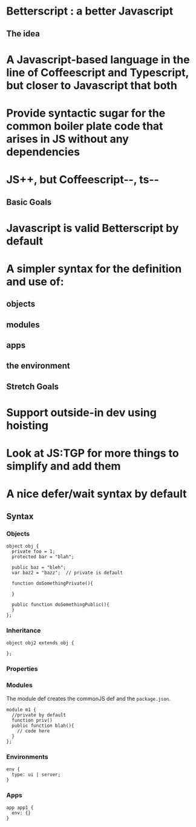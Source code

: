 Betterscript : a better Javascript
==================================

The idea
--------

# A Javascript-based language in the line of Coffeescript and Typescript, but closer to Javascript that both
# Provide syntactic sugar for the common boiler plate code that arises in JS without any dependencies
# JS++, but Coffeescript--, ts--

Basic Goals
-----------

# Javascript is valid Betterscript by default
# A simpler syntax for the definition and use of:
## objects 
## modules
## apps
## the environment

Stretch Goals
-------------

# Support outside-in dev using hoisting
# Look at JS:TGP for more things to simplify and add them
# A nice defer/wait syntax by default

Syntax
------

### Objects

    object obj {
      private foo = 1;
      protected bar = "blah";
    
      public baz = "bleh";
      var baz2 = "bazz";  // private is default
    
      function doSomethingPrivate(){
        
      }
    
      public function doSomethingPublic(){
      }
    };

### Inheritance

    object obj2 extends obj {
      
    };

### Properties

### Modules

The module def creates the commonJS def and the `package.json`.

    module m1 {
      //private by default
      function priv()
      public function blah(){
        // code here
      }
    };

### Environments

    env {
      type: ui | server;
    }

### Apps

    app app1 {
      env: {}
    }

